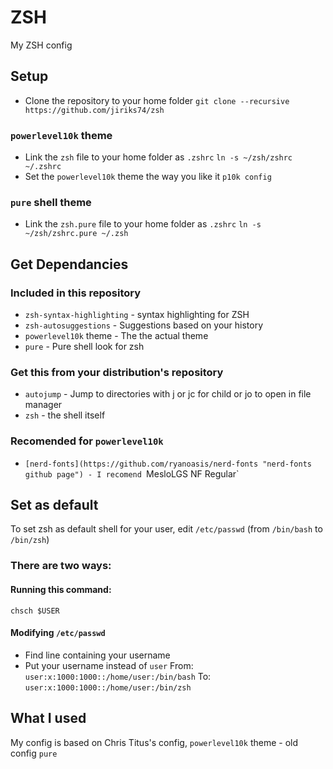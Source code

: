 # ZSH
My ZSH config

## Setup
  - Clone the repository to your home folder
```git clone --recursive https://github.com/jiriks74/zsh```
### `powerlevel10k` theme
  - Link the `zsh` file to your home folder as `.zshrc`
```ln -s ~/zsh/zshrc ~/.zshrc```
  - Set the `powerlevel10k` theme the way you like it
```p10k config```
### `pure` shell theme
  - Link the `zsh.pure` file to your home folder as `.zshrc`
```ln -s ~/zsh/zshrc.pure ~/.zsh```  

## Get Dependancies
### Included in this repository
  - `zsh-syntax-highlighting` - syntax highlighting for ZSH
  - `zsh-autosuggestions` - Suggestions based on your history
  - `powerlevel10k` theme - The the actual theme
  - `pure` - Pure shell look for zsh
### Get this from your distribution's repository
  - `autojump` - Jump to directories with j or jc for child or jo to open in file manager
  - `zsh` - the shell itself
### Recomended for `powerlevel10k`
  - `[nerd-fonts](https://github.com/ryanoasis/nerd-fonts "nerd-fonts github page") - I recomend `MesloLGS NF Regular`

## Set as default
To set zsh as default shell for your user, edit `/etc/passwd` (from `/bin/bash` to `/bin/zsh`)
### There are two ways:
#### Running this command:
```chsch $USER```
#### Modifying `/etc/passwd`
  * Find line containing your username
  * Put your username instead of `user`
From: `user:x:1000:1000::/home/user:/bin/bash`
To:   `user:x:1000:1000::/home/user:/bin/zsh`

## What I used
My config is based on Chris Titus's config, `powerlevel10k` theme - old config `pure`
